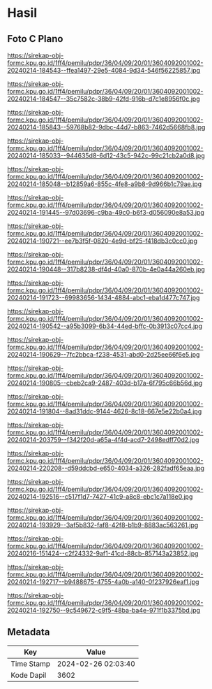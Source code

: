 # Hasil

## Foto C Plano

https://sirekap-obj-formc.kpu.go.id/1ff4/pemilu/pdpr/36/04/09/20/01/3604092001002-20240214-184543--ffea1497-29e5-4084-9d34-546f56225857.jpg

https://sirekap-obj-formc.kpu.go.id/1ff4/pemilu/pdpr/36/04/09/20/01/3604092001002-20240214-184547--35c7582c-38b9-42fd-916b-d7c1e8956f0c.jpg

https://sirekap-obj-formc.kpu.go.id/1ff4/pemilu/pdpr/36/04/09/20/01/3604092001002-20240214-185843--59768b82-9dbc-44d7-b863-7462d5668fb8.jpg

https://sirekap-obj-formc.kpu.go.id/1ff4/pemilu/pdpr/36/04/09/20/01/3604092001002-20240214-185033--944635d8-6d12-43c5-942c-99c21cb2a0d8.jpg

https://sirekap-obj-formc.kpu.go.id/1ff4/pemilu/pdpr/36/04/09/20/01/3604092001002-20240214-185048--b12859a6-855c-4fe8-a9b8-9d966b1c79ae.jpg

https://sirekap-obj-formc.kpu.go.id/1ff4/pemilu/pdpr/36/04/09/20/01/3604092001002-20240214-191445--97d03696-c9ba-49c0-b6f3-d056090e8a53.jpg

https://sirekap-obj-formc.kpu.go.id/1ff4/pemilu/pdpr/36/04/09/20/01/3604092001002-20240214-190721--ee7b3f5f-0820-4e9d-bf25-f418db3c0cc0.jpg

https://sirekap-obj-formc.kpu.go.id/1ff4/pemilu/pdpr/36/04/09/20/01/3604092001002-20240214-190448--317b8238-df4d-40a0-870b-4e0a44a260eb.jpg

https://sirekap-obj-formc.kpu.go.id/1ff4/pemilu/pdpr/36/04/09/20/01/3604092001002-20240214-191723--69983656-1434-4884-abc1-eba1d477c747.jpg

https://sirekap-obj-formc.kpu.go.id/1ff4/pemilu/pdpr/36/04/09/20/01/3604092001002-20240214-190542--a95b3099-6b34-44ed-bffc-0b3913c07cc4.jpg

https://sirekap-obj-formc.kpu.go.id/1ff4/pemilu/pdpr/36/04/09/20/01/3604092001002-20240214-190629--7fc2bbca-f238-4531-abd0-2d25ee66f6e5.jpg

https://sirekap-obj-formc.kpu.go.id/1ff4/pemilu/pdpr/36/04/09/20/01/3604092001002-20240214-190805--cbeb2ca9-2487-403d-b17a-6f795c66b56d.jpg

https://sirekap-obj-formc.kpu.go.id/1ff4/pemilu/pdpr/36/04/09/20/01/3604092001002-20240214-191804--8ad31ddc-9144-4626-8c18-667e5e22b0a4.jpg

https://sirekap-obj-formc.kpu.go.id/1ff4/pemilu/pdpr/36/04/09/20/01/3604092001002-20240214-203759--f342f20d-a65a-4f4d-acd7-2498edff70d2.jpg

https://sirekap-obj-formc.kpu.go.id/1ff4/pemilu/pdpr/36/04/09/20/01/3604092001002-20240214-220208--d59ddcbd-e650-4034-a326-282fadf65eaa.jpg

https://sirekap-obj-formc.kpu.go.id/1ff4/pemilu/pdpr/36/04/09/20/01/3604092001002-20240214-192516--c517f1d7-7427-41c9-a8c8-ebc1c7a118e0.jpg

https://sirekap-obj-formc.kpu.go.id/1ff4/pemilu/pdpr/36/04/09/20/01/3604092001002-20240214-193929--3af5b832-faf8-42f8-b1b9-8883ac563261.jpg

https://sirekap-obj-formc.kpu.go.id/1ff4/pemilu/pdpr/36/04/09/20/01/3604092001002-20240216-151424--c2f24332-9af1-41cd-88cb-857143a23852.jpg

https://sirekap-obj-formc.kpu.go.id/1ff4/pemilu/pdpr/36/04/09/20/01/3604092001002-20240214-192717--b9488675-4755-4a0b-a140-0f237926eaf1.jpg

https://sirekap-obj-formc.kpu.go.id/1ff4/pemilu/pdpr/36/04/09/20/01/3604092001002-20240214-192750--9c549672-c9f5-48ba-ba4e-971f1b3375bd.jpg


## Metadata

| Key        | Value               |
| ---------- | ------------------- |
| Time Stamp | 2024-02-26 02:03:40 |
| Kode Dapil | 3602                |



